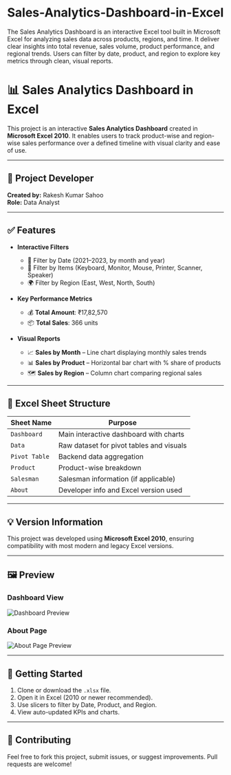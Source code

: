 # Sales-Analytics-Dashboard-in-Excel
The Sales Analytics Dashboard is an interactive Excel tool built in Microsoft Excel for analyzing sales data across products, regions, and time. It deliver clear insights into total revenue, sales volume, product performance, and regional trends. Users can filter by date, product, and region to explore key metrics through clean, visual reports.

# 📊 Sales Analytics Dashboard in Excel

This project is an interactive **Sales Analytics Dashboard** created in **Microsoft Excel 2010**. It enables users to track product-wise and region-wise sales performance over a defined timeline with visual clarity and ease of use.

---

## 🔧 Project Developer

**Created by:** Rakesh Kumar Sahoo  
**Role:** Data Analyst

---

## ✅ Features

- **Interactive Filters**
  - 📅 Filter by Date (2021–2023, by month and year)
  - 🛒 Filter by Items (Keyboard, Monitor, Mouse, Printer, Scanner, Speaker)
  - 🌍 Filter by Region (East, West, North, South)

- **Key Performance Metrics**
  - 💰 **Total Amount**: ₹17,82,570
  - 📦 **Total Sales**: 366 units

- **Visual Reports**
  - 📈 **Sales by Month** – Line chart displaying monthly sales trends
  - 📊 **Sales by Product** – Horizontal bar chart with % share of products
  - 🗺️ **Sales by Region** – Column chart comparing regional sales

---

## 📁 Excel Sheet Structure

| Sheet Name     | Purpose                                     |
|----------------|---------------------------------------------|
| `Dashboard`     | Main interactive dashboard with charts      |
| `Data`          | Raw dataset for pivot tables and visuals    |
| `Pivot Table`   | Backend data aggregation                   |
| `Product`       | Product-wise breakdown                     |
| `Salesman`      | Salesman information (if applicable)       |
| `About`         | Developer info and Excel version used      |

---

## 💡 Version Information

This project was developed using **Microsoft Excel 2010**, ensuring compatibility with most modern and legacy Excel versions.

---

## 🖼️ Preview

### Dashboard View

![Dashboard Preview](./path-to-dashboard-image.png)

### About Page

![About Page Preview](./path-to-about-page-image.png)

---

## 🚀 Getting Started

1. Clone or download the `.xlsx` file.
2. Open it in Excel (2010 or newer recommended).
3. Use slicers to filter by Date, Product, and Region.
4. View auto-updated KPIs and charts.

---

## 🤝 Contributing

Feel free to fork this project, submit issues, or suggest improvements. Pull requests are welcome!
